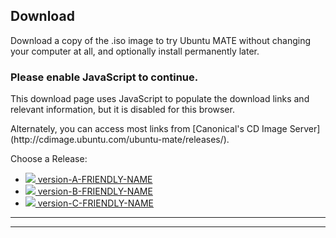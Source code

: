 <!--
.. title: Download Ubuntu MATE
.. slug: download
.. date: 2016-04-04 10:00:00 UTC
.. tags: Ubuntu,MATE,download
.. link:
.. description: Download Ubuntu MATE
.. type: text
.. author: Luke Horwell
-->

## Download
Download a copy of the .iso image to try Ubuntu MATE without changing your
computer at all, and optionally install permanently later.

<noscript>
  <div class="alert alert-danger">
    <h3>Please enable JavaScript to continue.</h3>
    <p>This download page uses JavaScript to populate the download links
    and relevant information, but it is disabled for this browser.</p>
    <p>Alternately, you can access most links from
    [Canonical's CD Image Server](http://cdimage.ubuntu.com/ubuntu-mate/releases/).</p>
  </div>
</noscript>

<style>
  #arch-list .well {
    margin: 0;
    padding: 16px;
    color: black;
    cursor: pointer;
  }

  #arch-list a:hover {
    text-decoration: none;
  }

  .well.active {
    border: 2px solid #9AB270;
    color: #fff !important;
    background-color: #87a556 !important;
  }
</style>

<div id="release-list">
  <p>Choose a Release:</p>
  <ul id="release" class="nav nav-pills" role="tablist">
    <li id="version-A" role="presentation"><a href="#version-A" aria-controls="home" role="tab" data-toggle="tab"><img src="/favicon-16.png"/> version-A-FRIENDLY-NAME</a></li>
    <li id="version-B" role="presentation"><a href="#version-B" aria-controls="profile" role="tab" data-toggle="tab"><img src="/favicon-16.png"/> version-B-FRIENDLY-NAME</a></li>
    <li id="version-C" role="presentation"><a href="#version-C" aria-controls="home" role="tab" data-toggle="tab"><img src="/favicon-16.png"/> version-C-FRIENDLY-NAME</a></li>
  </ul>
  <hr>
</div>

<div id="arch-list" class="row" hidden>
  <p>Choose your Architecture:</p>
  <a id="amd64" onclick="selected_amd64()">
    <div class="col-xs-3 well bs-component">
      <h3>64-bit</h3>
      <p>
        Ideal for computers with:
        <ul>
          <li>More than 3 GB of RAM.</li>
          <li>64-bit capable Intel and AMD processors</li>
          <li>UEFI PCs booting in CSM mode.</li>
          <li>Modern Intel-based Apple Macs</li>
        </ul>
      </p>
    </div>
  </a>
  <a id="i386" onclick="selected_i386()">
    <div class="col-xs-3 well bs-component">
      <h3>32-bit</h3>
      <p>
        Ideal for computers with:
        <ul>
          <li>Less than 2 GB of RAM.</li>
          <li>Intel and AMD processors.</li>
          <li>Ageing PCs with low-RAM resources.</li>
          <li>Older Intel-based Apple Macintosh systems.</li>
        </ul>
      </p>
    </div>
  </a>
  <a id="powerpc" onclick="selected_powerpc()">
    <div class="col-xs-3 well bs-component">
      <h3>PowerPC</h3>
      <p>
        Designed for old generation PowerPC-based hardware, like:
        <ul>
          <li>Apple Macintosh G3, G4 and G5</li>
          <li>Apple iBooks and PowerBooks</li>
          <li>IBM OpenPower 7xx Machines</li>
        </ul>
      </p>
    </div>
  </a>
  <a id="armhf" onclick="selected_armhf()">
    <div class="col-xs-3 well bs-component">
      <h3>Raspberry Pi</h3>
      <p>
        For aarch32 (ARMv7) computers, like:
        <ul>
          <li>Raspberry Pi 2</li>
          <li>Raspberry Pi 3</li>
        </ul>
      </p>
    </div>
  </a>
</div>
<hr>
</div>
<div id="download-links" class="row" hidden>
  <div id="release-notes" class="row">
    <div class="col-xs-3">
      <div class="text-center">
        <img src="/favicon-144.png" alt="Ubuntu MATE">
      </div>
    </div>
    <div class="col-xs-9">
      <h3>Ubuntu MATE <span id="present-version"></span> for <span id="present-arch"></span> systems.</h3>
      <p>See what's new and any other important information for this release.</p>
      <p><a class="version-A" href="version-A-RELEASE-URL"><span class="fa fa-file"></span> Release Announcement</a></p>
      <p><a class="version-B" href="version-B-RELEASE-URL"><span class="fa fa-file"></span> Release Announcement</a></p>
      <p><a class="version-C" href="version-C-RELEASE-URL"><span class="fa fa-file"></span> Release Announcement</a></p>
      <p><a class="rpi" href="/raspberry-pi/"><img src="/images/logos/raspberry-pi.png" width="16px" height="16px"> Learn More</a></p>
      <p><a class="rpi" href="/raspberry-pi-change-log/"><img src="/images/logos/raspberry-pi.png" width="16px" height="16px"> What's New?</a></p>
      <div id="version-A-WARNING" hidden>
        <h3><b><span class="fa fa-warning"></span> version-A-WARNING-HEADER</b></h3>
        <p>version-A-WARNING-TEXT</p>
      </div>
      <div id="version-B-WARNING" hidden>
        <h3><b><span class="fa fa-warning"></span> version-B-WARNING-HEADER</b></h3>
        <p>version-B-WARNING-TEXT</p>
      </div>
      <div id="version-C-WARNING" hidden>
        <h3><b><span class="fa fa-warning"></span> version-C-WARNING-HEADER</b></h3>
        <p>version-C-WARNING-TEXT</p>
      </div>
      <div id="LTS" class="alert alert-success LTS-CODENAMES">
        <p>
          <b><span class="fa fa-star"></span> This release has Long Term Support (LTS)</b><br>
          Recommended if you desire a stable system. Support ends <b>LTS_END_DATE</b>.
        </p>
      </div>
    </div>
  </div>
  <hr>
  <div id="getting-started" class="row" hidden>
    <div class="col-xs-3">
      <div class="text-center">
        <br><br><br><br><br>
        <img src="../assets/img/misc/getting-started.png" alt="Getting Started Resources">
      </div>
    </div>
    <div class="col-xs-9">
      <h2>Thank you for downloading.</h2>
      <hr>
      <h3>Getting Started</h3>
      <p>The following resources may be useful to help get you up and running.</p>
      <p>
        <ul>
          <li><a href="../how-to-create-bootable-usb-drive"><span class="fa fa-usb"></span> Creating a bootable USB on Windows, Mac and GNU/Linux</a></li>
          <li><a href="https://help.ubuntu.com/community/BurningIsoHowto"><span class="fa fa-dot-circle-o"></span> Burning a DVD on Windows, Mac and GNU/Linux</a></li>
          <li><a href="../about/#hardware_requirements"><span class="fa fa-laptop"></span> Check your System Requirements</a></li>
        </ul>
      </p>
      <hr>
      <h3>Get Involved</h3>
      <p>Stop by to share your experiences, ask questions and discuss topics
      with other users and developers in our growing community.</p>
      <p><a href="https://ubuntu-mate.community"><span class="fa fa-user"></span> Meet the Community</a></p>
      <hr>
      <h3>Squish the Bugs</h3>
      <p>Found a serious issue? Please report them to Launchpad so we can
      get the relevant developers on the job.</p>
      <p><a href="https://bugs.launchpad.net/ubuntu-mate"><span class="fa fa-bug"></span> View Bug Tracker</a></p>
    </div>
  </div>
  <hr class="getting-started-hr">
  <div id="bittorrent" class="row">
    <div class="col-xs-3">
      <div class="text-center">
        <img src="../assets/img/misc/torrent.png" alt="BitTorrent">
      </div>
    </div>
    <div class="col-xs-9">
      <h3>Via Torrent</h3>
      <p>If you can spare the bytes, a torrent is the recommended method to download Ubuntu MATE.</p>
      <p>
        <a class="version-A-i386" onclick="thanks()" href="version-A-TORRENT-URL-i386"><span class="fa fa-download"></span> version-A-TORRENT-NAME-i386</a>
        <a class="version-A-amd64" href="version-A-TORRENT-URL-amd64"><span class="fa fa-download"></span> version-A-TORRENT-NAME-amd64</a>
        <a class="version-A-powerpc" href="version-A-TORRENT-URL-powerpc"><span class="fa fa-download"></span> version-A-TORRENT-NAME-powerpc</a>
        <a class="version-A-armhf" href="version-A-TORRENT-URL-armhf"><span class="fa fa-download"></span> version-A-TORRENT-NAME-armhf</a>
        <a class="version-B-i386" href="version-B-TORRENT-URL-i386"><span class="fa fa-download"></span> version-B-TORRENT-NAME-i386</a>
        <a class="version-B-amd64" href="version-B-TORRENT-URL-amd64"><span class="fa fa-download"></span> version-B-TORRENT-NAME-amd64</a>
        <a class="version-B-powerpc" href="version-B-TORRENT-URL-powerpc"><span class="fa fa-download"></span> version-B-TORRENT-NAME-powerpc</a>
        <a class="version-B-armhf" href="version-B-TORRENT-URL-armhf"><span class="fa fa-download"></span> version-B-TORRENT-NAME-armhf</a>
        <a class="version-C-i386" href="version-C-TORRENT-URL-i386"><span class="fa fa-download"></span> version-C-TORRENT-NAME-i386</a>
        <a class="version-C-amd64" href="version-C-TORRENT-URL-amd64"><span class="fa fa-download"></span> version-C-TORRENT-NAME-amd64</a>
        <a class="version-C-powerpc" href="version-C-TORRENT-URL-powerpc"><span class="fa fa-download"></span> version-C-TORRENT-NAME-powerpc</a>
        <a class="version-C-armhf" href="version-C-TORRENT-URL-armhf"><span class="fa fa-download"></span> version-C-TORRENT-NAME-armhf</a>
      </p>
      <p>
        <a class="version-A-i386" href="version-A-MAGNET-URI-i386"><span class="fa fa-magnet"></span> Magnet Link</a>
        <a class="version-A-amd64" href="version-A-MAGNET-URI-amd64"><span class="fa fa-magnet"></span> Magnet Link</a>
        <a class="version-A-powerpc" href="version-A-MAGNET-URI-powerpc"><span class="fa fa-magnet"></span> Magnet Link</a>
        <a class="version-A-armhf" href="version-A-MAGNET-URI-armhf"><span class="fa fa-magnet"></span> Magnet Link</a>
        <a class="version-B-i386" href="version-B-MAGNET-URI-i386"><span class="fa fa-magnet"></span> Magnet Link</a>
        <a class="version-B-amd64" href="version-B-MAGNET-URI-amd64"><span class="fa fa-magnet"></span> Magnet Link</a>
        <a class="version-B-powerpc" href="version-B-MAGNET-URI-powerpc"><span class="fa fa-magnet"></span> Magnet Link</a>
        <a class="version-B-armhf" href="version-B-MAGNET-URI-armhf"><span class="fa fa-magnet"></span> Magnet Link</a>
        <a class="version-C-i386" href="version-C-MAGNET-URI-i386"><span class="fa fa-magnet"></span> Magnet Link</a>
        <a class="version-C-amd64" href="version-C-MAGNET-URI-amd64"><span class="fa fa-magnet"></span> Magnet Link</a>
        <a class="version-C-powerpc" href="version-C-MAGNET-URI-powerpc"><span class="fa fa-magnet"></span> Magnet Link</a>
        <a class="version-C-armhf" href="version-C-MAGNET-URI-armhf"><span class="fa fa-magnet"></span> Magnet Link</a>
        <a title="Opens your BitTorrent client. This method is trackerless and doesn't utilize web seeds. The true peer to peer option.">
          <span class="fa fa-info-circle"></span>
        </a>
      </p>
    </div>
  </div>
  <hr>
  <div id="direct-download" class="row">
    <div class="col-xs-3">
      <div class="text-center">
        <br>
        <img src="../assets/img/misc/iso-dvd-cd-disc.png" alt="Direct Download">
      </div>
    </div>
    <div class="col-xs-9">
      <h3>Via Direct Download</h3>
      <p>If preferred, you can also download the images over HTTP.</p>
      <p>
        <a class="version-A-i386" href="version-A-DIRECT-URL-i386"><span class="fa fa-download"></span> version-A-DIRECT-NAME-i386</a>
        <a class="version-B-i386" href="version-B-DIRECT-URL-i386"><span class="fa fa-download"></span> version-B-DIRECT-NAME-i386</a>
        <a class="version-C-i386" href="version-C-DIRECT-URL-i386"><span class="fa fa-download"></span> version-C-DIRECT-NAME-i386</a>
        <a class="version-A-amd64" href="version-A-DIRECT-URL-amd64"><span class="fa fa-download"></span> version-A-DIRECT-NAME-amd64</a>
        <a class="version-B-amd64" href="version-B-DIRECT-URL-amd64"><span class="fa fa-download"></span> version-B-DIRECT-NAME-amd64</a>
        <a class="version-C-amd64" href="version-C-DIRECT-URL-amd64"><span class="fa fa-download"></span> version-C-DIRECT-NAME-amd64</a>
        <a class="version-A-powerpc" href="version-A-DIRECT-URL-powerpc"><span class="fa fa-download"></span> version-A-DIRECT-NAME-powerpc</a>
        <a class="version-B-powerpc" href="version-B-DIRECT-URL-powerpc"><span class="fa fa-download"></span> version-B-DIRECT-NAME-powerpc</a>
        <a class="version-C-powerpc" href="version-C-DIRECT-URL-powerpc"><span class="fa fa-download"></span> version-C-DIRECT-NAME-powerpc</a>
        <img class="rpi" src="../images/flags/European-Union-Flag-16.png" width="16px" height="16px"/>
        <a class="version-A-armhf" href="version-A-DIRECT-URL-armhf-eu"> version-A-DIRECT-NAME-armhf-eu</a>
        <a class="version-B-armhf" href="version-B-DIRECT-URL-armhf-eu"> version-B-DIRECT-NAME-armhf-eu</a>
        <a class="version-C-armhf" href="version-C-DIRECT-URL-armhf-eu"> version-C-DIRECT-NAME-armhf-eu</a>
        <br class="rpi">
        <img class="rpi" src="../images/flags/Canada-Flag-16.png" width="16px" height="16px"/>
        <a class="version-A-armhf" href="version-A-DIRECT-URL-armhf-ca"> version-A-DIRECT-NAME-armhf-ca</a>
        <a class="version-B-armhf" href="version-B-DIRECT-URL-armhf-ca"> version-B-DIRECT-NAME-armhf-ca</a>
        <a class="version-C-armhf" href="version-C-DIRECT-URL-armhf-ca"> version-C-DIRECT-NAME-armhf-ca</a>
        <br class="rpi">
        <img class="rpi" src="../images/flags/France-Flag-16.png" width="16px" height="16px"/>
        <a class="version-A-armhf" href="version-A-DIRECT-URL-armhf-fr"> version-A-DIRECT-NAME-armhf-fr</a>
        <a class="version-B-armhf" href="version-B-DIRECT-URL-armhf-fr"> version-B-DIRECT-NAME-armhf-fr</a>
        <a class="version-C-armhf" href="version-C-DIRECT-URL-armhf-fr"> version-C-DIRECT-NAME-armhf-fr</a>
      </p>
      <p>
        <b>SHA256 Checksum:</b>
        <code class="version-A-i386">version-A-SHA256-i386</code>
        <code class="version-A-amd64">version-A-SHA256-amd64</code>
        <code class="version-A-powerpc">version-A-SHA256-powerpc</code>
        <code class="version-A-armhf">version-A-SHA256-armhf</code>
        <code class="version-B-i386">version-B-SHA256-i386</code>
        <code class="version-B-amd64">version-B-SHA256-amd64</code>
        <code class="version-B-powerpc">version-B-SHA256-powerpc</code>
        <code class="version-B-armhf">version-B-SHA256-armhf</code>
        <code class="version-C-i386">version-C-SHA256-i386</code>
        <code class="version-C-amd64">version-C-SHA256-amd64</code>
        <code class="version-C-powerpc">version-C-SHA256-powerpc</code>
        <code class="version-C-armhf">version-C-SHA256-armhf</code>
      </p>
      <p>
        <b>Download Size:</b>
        <span class="version-A-i386">version-A-SIZE-i386</span>
        <span class="version-A-amd64">version-A-SIZE-amd64</span>
        <span class="version-A-powerpc">version-A-SIZE-powerpc</span>
        <span class="version-A-armhf">version-A-SIZE-armhf</span>
        <span class="version-B-i386">version-B-SIZE-i386</span>
        <span class="version-B-amd64">version-B-SIZE-amd64</span>
        <span class="version-B-powerpc">version-B-SIZE-powerpc</span>
        <span class="version-B-armhf">version-B-SIZE-armhf</span>
        <span class="version-C-i386">version-C-SIZE-i386</span>
        <span class="version-C-amd64">version-C-SIZE-amd64</span>
        <span class="version-C-powerpc">version-C-SIZE-powerpc</span>
        <span class="version-C-armhf">version-C-SIZE-armhf</span>
      </p>
      <p><a href="../how-to-verify-downloads"><span class="fa fa-question-circle"></span> How to verify downloads</a></p>
      <div class="rpi">
        <span class="fa fa-heart"></span>
        Many thanks to First Colo for contributing the hosting and bandwidth for the Ubuntu MATE downloads
        for the Raspberry Pi images.
      </div>
    </div>
  </div>
  <hr>
  <div id="download-tips" class="row">
    <div class="col-xs-3">
      <div class="text-center">
        <br>
        <img src="../assets/img/misc/download-tips.png" alt="Download Tip">
      </div>
    </div>
    <div class="col-xs-9">
      <h3>Download Tip</h3>
      <p>
        If everyone who downloaded Ubuntu MATE donated $2.50 it would fund the full-time development
        of Ubuntu MATE and MATE Desktop. Please give us a tip and help both projects flourish!
      </p>
      <div class="row">PAYPAL-DOWNLOAD-TIPS</div>
      <p><b>Powered by </b> <img src="../assets/img/logos/pp-logo-100px.png" height="24px"/></p>
      <p>
        To donate more or become an Ubuntu MATE patron
        <a href="https://ubuntu-mate.org/donate/">please visit the donate page</a>.
      </p>
    </div>
  </div>
  <hr>
  <div id="sponsor1" class="row">
    <div class="col-xs-3">
      <div class="text-center">
        <br><br>
        <img src="../images/sponsors/osdisc.png" alt="OSDisc.com">
      </div>
    </div>
    <div class="col-xs-9">
      <h3>Purchase DVDs and USBs</h3>
      <h4><b>OSDisc.com</b></h4>
      <p>OSDisc.com is a leading source for Linux DVDs and USBs. Purchase ready-to-use bootable
      DVDs and memory sticks that come pre-installed with Ubuntu MATE and have persistent storage.</p>
      <p>
        <a href="https://www.osdisc.com/products/ubuntumate?affiliate=ubuntumate">
          <span class="fa fa-shopping-cart"></span> Purchase
        </a>
      </p>
    </div>
  </div>
  <br>
  <div id="sponsor2" class="row">
    <div class="col-xs-3">
      <div class="text-center">
        <br>
        <img src="../images/merch/hellotux/flash-drive.png" alt="HelloTux Flash Drive">
      </div>
    </div>
    <div class="col-xs-9">
      <h4><b>HELLOTUX</b></h4>
      <p>HELLOTUX sell an Ubuntu MATE branded 8GB Metallic Unibody USB stick that is just 41 mm
      long and less than 5 mm thick. It’s the perfect flash drive for your key ring, always
      with you. HELLOTUX will also help you to upgrade your flash drive to the next version
      of Ubuntu MATE, absolutely free.</p>
      <p>
        <a href="https://www.hellotux.com/ubuntumate1510_flash_drive">
          <span class="fa fa-shopping-cart"></span> Purchase
        </a>
      </p>
    </div>
  </div>
  <hr>
  <div id="mirrors" class="row">
    <div class="col-xs-3">
      <div class="text-center">
        <br>
        <img src="../assets/img/logos/i18n-small.png" alt="Mirrors and Other Options">
      </div>
    </div>
    <div class="col-xs-9">
      <h3>Mirrors and Other Options</h3>
      <p>You might prefer to find a DVD image on a mirror server that is geographically
      close to you in order to achieve a faster download.</p>
      <p>
        <a target="_blank" href="https://launchpad.net/ubuntu/+cdmirrors">
          <span class="fa fa-globe"></span> List Official Mirrors
        </a>
      </p>
      <p>
        <a class="version-A" href="version-A-OTHER" target="_blank"><span class="fa fa-bookmark"></span> Other Downloads</a>
        <a class="version-B" href="version-B-OTHER" target="_blank"><span class="fa fa-bookmark"></span> Other Downloads</a>
        <a class="version-C" href="version-C-OTHER" target="_blank"><span class="fa fa-bookmark"></span> Other Downloads</a>
      </p>
    </div>
  </div>
  <hr id="mirrors-hr">
  <br>
</div>

<script src="https://code.jquery.com/jquery-1.12.2.min.js"></script>
<script src="https://maxcdn.bootstrapcdn.com/bootstrap/3.3.6/js/bootstrap.min.js"></script>
<link href="https://maxcdn.bootstrapcdn.com/font-awesome/4.5.0/css/font-awesome.min.css" rel="stylesheet" integrity="sha384-XdYbMnZ/QjLh6iI4ogqCTaIjrFk87ip+ekIjefZch0Y+PvJ8CDYtEs1ipDmPorQ+" crossorigin="anonymous">

<script>

<!-- JQuery -->
if (typeof jQuery == 'undefined') {
document.write(unescape("%3Cscript src='/assets/js/jquery-2.0.0.min.js' type='text/javascript'%3E%3C/script%3E"));
}

<!-- Bootstrap -->
if ( typeof($.fn.modal) === 'undefined') {
document.write('<script src="/assets/js/bootstrap.min.js"><\/script>')
}
$.fn.modal || document.write('<script src="">\x3C/script>')

</script>

<script>
  // # Set variables
  var version = {v1: "version-A", v2: "version-B", v3: "version-C"};
  var arch = {a1: "i386", v2: "amd64", v3: "powerpc", v4: "armhf"};
  //
  // # Set defaults
  var show_version = "x";
  var show_arch = "x";
  var present_version = "x"
  var present_arch = "x"
  //
  function updatePage() {
    var v1, a1, v2, a2;
    for (v1 in version) {
      v2 = version[v1];
      $('.' + v2).hide();
      for (a1 in arch) {
        a2 = arch[a1];
        $('.' + v2 + '-' + a2).hide();
        $('#' + a2 + ' .well').removeClass('active');
      }
    }
    $('.' + show_version).show();
    $('.' + show_version + '-' + show_arch).show();
    $('#' + show_arch + ' .well').addClass('active');
    $('#present-version').html(present_version)
    $('#present-arch').html(present_arch)
  }
  //
  function showDownloadLinks() {
    $('#arch-help').slideUp();
    $('#arch-help-tab').fadeIn();
    $('#download-links').slideDown();
    $('#mirrors').show();
    $('#mirrors-hr').show();
    $('.rpi').hide();
    $('#LTS').hide();
  }
  //
  // !!! // Hide on page load.
  // V1-Hide
  // V2-Hide
  // V3-Hide
  updatePage();
  //
  // Selecting a distro version
  $( "#version-A" ).click(function() {
    show_version = "version-A";
    present_version = "version-A-RELEASE";
    updatePage();
    $('#arch-list').slideDown();
    //version-A-show-LTS
  });
  //
  $( "#version-B" ).click(function() {
    show_version = "version-B";
    present_version = "version-B-RELEASE";
    updatePage();
    $('#arch-list').slideDown();
    //version-B-show-LTS
  });
  //
  $( "#version-C" ).click(function() {
    show_version = "version-C";
    present_version = "version-C-RELEASE";
    updatePage();
    $('#arch-list').slideDown();
    //version-C-show-LTS
  });
  //
  // Selecting a architecture
  function selected_i386() {
    show_arch = "i386";
    present_arch = "i386";
    showDownloadLinks();
    updatePage();
  }
  function selected_amd64() {
    show_arch = "amd64";
    present_arch = "amd64";
    showDownloadLinks();
    updatePage();
  }
  function selected_powerpc() {
    show_arch = "powerpc";
    present_arch = "PowerPC";
    showDownloadLinks();
    updatePage();
  }
  function selected_armhf() {
    show_arch = "armhf";
    present_arch = "Raspberry Pi 2 and 3";
    showDownloadLinks();
    updatePage();
    $('#mirrors').hide();
    $('#mirrors-hr').hide();
    $('.rpi').show();
  }
  function thanks() {
    $('#getting-started').slideDown('slow');
    $('#getting-started-hr').show();
  }
</script>

